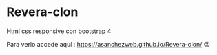 # Revera-clon
Html css responsive con bootstrap 4

Para verlo accede aquí : https://asanchezweb.github.io/Revera-clon/
😉
